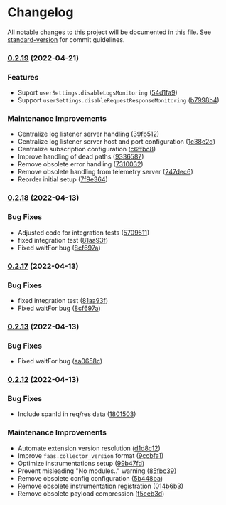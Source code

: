 # Changelog

All notable changes to this project will be documented in this file. See [standard-version](https://github.com/conventional-changelog/standard-version) for commit guidelines.

### [0.2.19](https://github.com/serverless/runtime/compare/@serverless/aws-lambda-otel-extension@0.2.18...@serverless/aws-lambda-otel-extension@0.2.19) (2022-04-21)

### Features

- Suport `userSettings.disableLogsMonitoring` ([54d1fa9](https://github.com/serverless/runtime/commit/54d1fa996e82566fd505d9e1975d9c641651d147))
- Support `userSettings.disableRequestResponseMonitoring` ([b7998b4](https://github.com/serverless/runtime/commit/b7998b42843e02e1fb76faf60a73e127c86bdb7d))

### Maintenance Improvements

- Centralize log listener server handling ([39fb512](https://github.com/serverless/runtime/commit/39fb51297105f8c3c491b41f151e592169601fb1))
- Centralize log listener server host and port configuration ([1c38e2d](https://github.com/serverless/runtime/commit/1c38e2d6a1a8b5dd3bc5ddef1f5bc24f8cc0e230))
- Centralize subscription configuration ([c6ffbc8](https://github.com/serverless/runtime/commit/c6ffbc8f61b2ebebceb35f4a576900ee27b3274a))
- Improve handling of dead paths ([9336587](https://github.com/serverless/runtime/commit/933658710e2dc814f0b2f2c1221c8044e924b132))
- Remove obsolete error handling ([7310032](https://github.com/serverless/runtime/commit/7310032176d1e9ddd17bde9378ea260844f6b044))
- Remove obsolete handling from telemetry server ([247dec6](https://github.com/serverless/runtime/commit/247dec6665597b7f6d56fa8454c18a32352d5458))
- Reorder initial setup ([7f9e364](https://github.com/serverless/runtime/commit/7f9e364d23ab7cf0341aa2e9e7e255f398cb2fa7))

### [0.2.18](https://github.com/serverless/runtime/compare/@serverless/aws-lambda-otel-extension@0.2.12...@serverless/aws-lambda-otel-extension@0.2.18) (2022-04-13)

### Bug Fixes

- Adjusted code for integration tests ([5709511](https://github.com/serverless/runtime/commit/5709511ed5afd4b06c541383d39e0880feacd2fa))
- fixed integration test ([81aa93f](https://github.com/serverless/runtime/commit/81aa93fb295b980cad87b43e9b166005f138a020))
- Fixed waitFor bug ([8cf697a](https://github.com/serverless/runtime/commit/8cf697ad29d75ed04b8a3272c5e4c409c5fe37e4))

### [0.2.17](https://github.com/serverless/runtime/compare/@serverless/aws-lambda-otel-extension@0.2.12...@serverless/aws-lambda-otel-extension@0.2.17) (2022-04-13)

### Bug Fixes

- fixed integration test ([81aa93f](https://github.com/serverless/runtime/commit/81aa93fb295b980cad87b43e9b166005f138a020))
- Fixed waitFor bug ([8cf697a](https://github.com/serverless/runtime/commit/8cf697ad29d75ed04b8a3272c5e4c409c5fe37e4))

### [0.2.13](https://github.com/serverless/runtime/compare/@serverless/aws-lambda-otel-extension@0.2.12...@serverless/aws-lambda-otel-extension@0.2.13) (2022-04-13)

### Bug Fixes

- Fixed waitFor bug ([aa0658c](https://github.com/serverless/runtime/commit/aa0658cc8c3ab87708ec33c00f21dc93c1dc76e7))

### [0.2.12](https://github.com/serverless/runtime/compare/@serverless/aws-lambda-otel-extension@0.2.10...@serverless/aws-lambda-otel-extension@0.2.12) (2022-04-13)

### Bug Fixes

- Include spanId in req/res data ([1801503](https://github.com/serverless/runtime/commit/1801503557b09d97edbda16f94f990b6914c5bad))

### Maintenance Improvements

- Automate extension version resolution ([d1d8c12](https://github.com/serverless/runtime/commit/d1d8c124563b0481383c21b69e7f13576dafbab9))
- Improve `faas.collector_version` format ([9ccbfa1](https://github.com/serverless/runtime/commit/9ccbfa10c301d1234d595ae5b242bd43a42b1ade))
- Optimize instrumentations setup ([99b47fd](https://github.com/serverless/runtime/commit/99b47fd339f1a64312ef7c37baca54f6e9967ac1))
- Prevent misleading "No modules.." warning ([85fbc39](https://github.com/serverless/runtime/commit/85fbc399ad61914104d7f86e60699042d7fe6f79))
- Remove obsolete config configuration ([5b448ba](https://github.com/serverless/runtime/commit/5b448ba4c0bac1d9f6653151cad9d075916def3f))
- Remove obsolete instrumentation registration ([014b6b3](https://github.com/serverless/runtime/commit/014b6b39647df54643aa18086183479810aaf79a))
- Remove obsolete payload compression ([f5ceb3d](https://github.com/serverless/runtime/commit/f5ceb3d9151ad2183d3ebe5e1b079f4a7e788fea))
